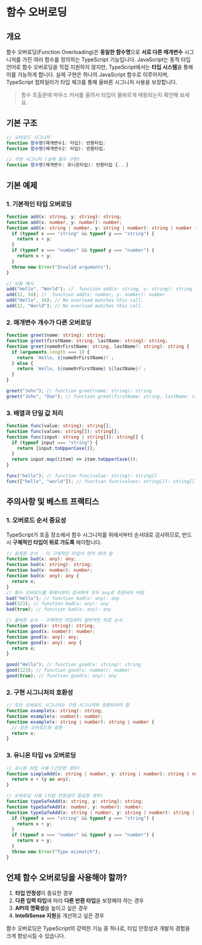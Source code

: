 # 함수 오버로딩

## 개요

함수 오버로딩(Function Overloading)은 **동일한 함수명**으로 **서로 다른 매개변수** <TermTooltip termId="function_signature">시그니처</TermTooltip>를 가진 여러 함수를 정의하는 TypeScript 기능입니다.
JavaScript는 동적 타입 언어로 함수 오버로딩을 직접 지원하지 않지만, TypeScript에서는 **타입 시스템**을 통해 이를 가능하게 합니다. 실제 구현은 하나의 JavaScript 함수로 이루어지며, TypeScript 컴파일러가 타입 체크를 통해 올바른 시그니처 사용을 보장합니다.

> 함수 호출문에 마우스 커서를 올려서 타입이 올바르게 매핑되는지 확인해 보세요.

## 기본 구조

```ts
// 오버로드 시그니처
function 함수명(매개변수1: 타입): 반환타입;
function 함수명(매개변수2: 타입): 반환타입;

// 구현 시그니처 (실제 함수 구현)
function 함수명(매개변수: 유니온타입): 반환타입 {...}
```

## 기본 예제

### 1. 기본적인 타입 오버로딩

```ts
function add(x: string, y: string): string;
function add(x: number, y: number): number;
function add(x: string | number, y: string | number): string | number {
  if (typeof x === "string" && typeof y === "string") {
    return x + y;
  }
  if (typeof x === "number" && typeof y === "number") {
    return x + y;
  }
  throw new Error("Invalid arguments");
}

// 사용 예시
add("Hello", "World"); //  function add(x: string, y: string): string
add(12, 34); //  function add(x: number, y: number): number
add("Hello", 34); // No overload matches this call.
add(12, "World"); // No overload matches this call.
```

### 2. 매개변수 개수가 다른 오버로딩

```ts
function greet(name: string): string;
function greet(firstName: string, lastName: string): string;
function greet(nameOrFirstName: string, lastName?: string): string {
  if (arguments.length === 1) {
    return `Hello, ${nameOrFirstName}!`;
  } else {
    return `Hello, ${nameOrFirstName} ${lastName}!`;
  }
}

greet("John"); // function greet(name: string): string
greet("John", "Doe"); // function greet(firstName: string, lastName: string): string
```

### 3. 배열과 단일 값 처리

```ts
function func(value: string): string[];
function func(values: string[]): string[];
function func(input: string | string[]): string[] {
  if (typeof input === "string") {
    return [input.toUpperCase()];
  }
  return input.map((item) => item.toUpperCase());
}

func("hello"); // function func(value: string): string[]
func(["hello", "world"]); // function func(values: string[]): string[]
```

## 주의사항 및 베스트 프랙티스

### 1. 오버로드 순서 중요성

TypeScript가 호출 장소에서 함수 시그니처를 위에서부터 순서대로 검사하므로, 반드시 **구체적인 타입이 위로 가도록** 해야합니다.

```ts
// 잘못된 순서 - 더 구체적인 타입이 먼저 와야 함
function bad(x: any): any;
function bad(x: string): string;
function bad(x: number): number;
function bad(x: any): any {
  return x;
}
// 함수 오버로드를 위에서부터 검사하여 모두 any로 추론되어 버림
bad("Hello"); // function bad(x: any): any
bad(123); // function bad(x: any): any
bad(true); // function bad(x: any): any

// 올바른 순서 - 구체적인 타입부터 일반적인 타입 순서
function good(x: string): string;
function good(x: number): number;
function good(x: any): any;
function good(x: any): any {
  return x;
}

good("Hello"); // function good(x: string): string
good(123); // function good(x: number): number
good(true); // function good(x: any): any
```

### 2. 구현 시그니처의 호환성

```ts
// 모든 오버로드 시그니처는 구현 시그니처와 호환되어야 함
function example(x: string): string;
function example(x: number): number;
function example(x: string | number): string | number {
  // 모든 오버로드와 호환
  return x;
}
```

### 3. 유니온 타입 vs 오버로딩

```ts
// 유니온 타입 사용 (간단한 경우)
function simpleAdd(x: string | number, y: string | number): string | number {
  return x + (y as any);
}

// 오버로딩 사용 (타입 안정성이 중요한 경우)
function typeSafeAdd(x: string, y: string): string;
function typeSafeAdd(x: number, y: number): number;
function typeSafeAdd(x: string | number, y: string | number): string | number {
  if (typeof x === "string" && typeof y === "string") {
    return x + y;
  }
  if (typeof x === "number" && typeof y === "number") {
    return x + y;
  }
  throw new Error("Type mismatch");
}
```

## 언제 함수 오버로딩을 사용해야 할까?

1. **타입 안정성**이 중요한 경우
2. **다른 입력 타입**에 따라 **다른 반환 타입**을 보장해야 하는 경우
3. **API의 명확성**을 높이고 싶은 경우
4. **IntelliSense 지원**을 개선하고 싶은 경우

함수 오버로딩은 TypeScript의 강력한 기능 중 하나로, 타입 안정성과 개발자 경험을 크게 향상시킬 수 있습니다.
